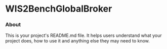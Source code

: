 WIS2BenchGlobalBroker
=====================

### About

This is your project's README.md file. It helps users understand what your
project does, how to use it and anything else they may need to know.